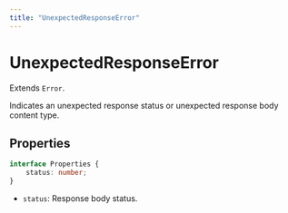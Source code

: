```yaml
---
title: "UnexpectedResponseError"
---
```


# UnexpectedResponseError

Extends `Error`.

Indicates an unexpected response status or unexpected response body content type.

## Properties

```ts
interface Properties {
    status: number;
}
```

- `status`: Response body status.
